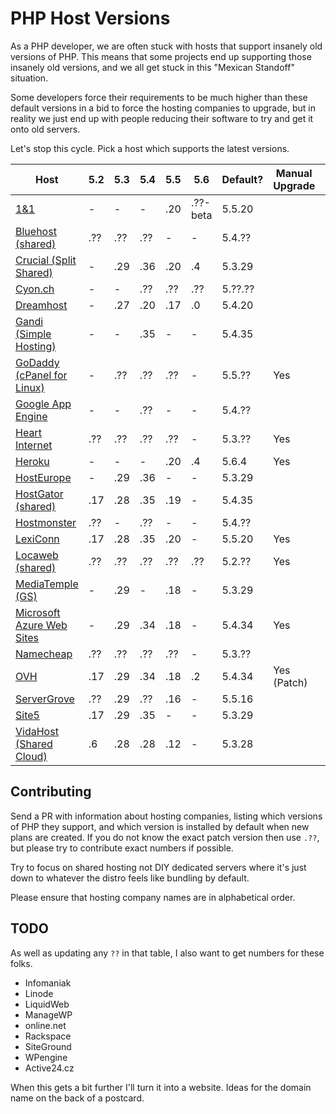 # PHP Host Versions

As a PHP developer, we are often stuck with hosts that support insanely old versions of PHP. This means that some
projects end up supporting those insanely old versions, and we all get stuck in this "Mexican Standoff" situation.

Some developers force their requirements to be much higher than these default versions in a bid to force the hosting
companies to upgrade, but in reality we just end up with people reducing their software to try and get it onto old 
servers.

Let's stop this cycle. Pick a host which supports the latest versions.

Host                         |  5.2  |  5.3  |  5.4  |  5.5  |  5.6  | Default?  | Manual Upgrade | Auto Upgrade
---------------------------- | ----- | ----- | ----- | ----- | ----- | --------- | -------------- | ------------
[1&1]                        |   -   |   -   |   -   |  .20  | .??-beta | 5.5.20 |                | 
[Bluehost (shared)]          |  .??  |  .??  |  .??  |   -   |   -   | 5.4.??    |                | 
[Crucial (Split Shared)]     |   -   |  .29  |  .36  |  .20  |  .4   | 5.3.29    |                | 
[Cyon.ch]                    |   -   |   -   |  .??  |  .??  |  .??  | 5.??.??   |                | 
[Dreamhost]                  |   -   |  .27  |  .20  |  .17  |  .0   | 5.4.20    |                | 
[Gandi (Simple Hosting)]     |   -   |   -   |  .35  |   -   |   -   | 5.4.35    |                | 
[GoDaddy (cPanel for Linux)] |   -   |  .??  |  .??  |  .??  |   -   | 5.5.??    | Yes            | 
[Google App Engine]          |   -   |   -   |  .??  |   -   |   -   | 5.4.??    |                |
[Heart Internet]             |  .??  |  .??  |  .??  |  .??  |   -   | 5.3.??    | Yes            | No
[Heroku]                     |   -   |   -   |   -   |  .20  |  .4   | 5.6.4     | Yes            | 
[HostEurope]                 |   -   |  .29  |  .36  |   -   |   -   | 5.3.29    |                | 
[HostGator (shared)]         |  .17  |  .28  |  .35  |  .19  |   -   | 5.4.35    |                | Yes
[Hostmonster]                |  .??  |   -   |  .??  |   -   |   -   | 5.4.??    |                | 
[LexiConn]                   |  .17  |  .28  |  .35  |  .20  |   -   | 5.5.20    | Yes            | Yes
[Locaweb (shared)]           |  .??  |  .??  |  .??  |  .??  |  .??  | 5.2.??    | Yes            | 
[MediaTemple (GS)]           |   -   |  .29  |   -   |  .18  |   -   | 5.3.29    |                | 
[Microsoft Azure Web Sites]  |   -   |  .29  |  .34  |  .18  |   -   | 5.4.34    | Yes            | 
[Namecheap]                  |  .??  |  .??  |  .??  |  .??  |   -   | 5.3.??    |                | 
[OVH]                        |  .17  |  .29  |  .34  |  .18  |  .2   | 5.4.34    | Yes (Patch)    | Yes (Minor)
[ServerGrove]                |  .??  |  .29  |  .??  |  .16  |   -   | 5.5.16    |                | 
[Site5]                      |  .17  |  .29  |  .35  |   -   |   -   | 5.3.29    |                | 
[VidaHost (Shared Cloud)]    |  .6   |  .28  |  .28  |  .12  |   -   | 5.3.28    |                |


[1&1]: http://www.1and1.com/web-hosting#info-list
[Bluehost (shared)]: http://www.bluehost.com/shared
[Crucial (Split Shared)]: http://www.crucialwebhost.com/hosting/split-shared/
[Cyon.ch]: http://www.cyon.ch/webhosting/#shared-2
[Dreamhost]: http://www.dreamhost.com/hosting/shared/
[Gandi (Simple Hosting)]: https://www.gandi.net/hebergement/simple?language=php&db=mysql
[GoDaddy (cPanel for Linux)]: https://www.godaddy.com/hosting/web-hosting.aspx?isc=hos1gbr21&ci=9009
[Google App Engine]: https://cloud.google.com/appengine/
[Heart Internet]: https://www.heartinternet.uk/web-hosting
[Heroku]: https://devcenter.heroku.com/articles/php-support#php-runtimes
[HostEurope]: https://www.hosteurope.de/en/
[HostGator (shared)]: http://www.hostgator.com/shared
[Hostmonster]: https://www.hostmonster.com/
[LexiConn]: http://www.lexiconn.com/
[Locaweb (shared)]: http://www.locaweb.com.br/produtos/hospedagem-de-sites/planos.html
[MediaTemple (GS)]: http://mediatemple.net/webhosting/shared/
[Microsoft Azure Web Sites]: http://azure.microsoft.com/en-us/services/websites/
[Namecheap]: https://www.namecheap.com/hosting/shared.aspx
[OVH]: https://www.ovh.ie/web-hosting/
[ServerGrove]: http://servergrove.com/sharedhosting
[Site5]: http://www.site5.com/hosting/web/#programming_languages
[VidaHost (Shared Cloud)]: https://www.vidahost.com/cloud-web-hosting

## Contributing

Send a PR with information about hosting companies, listing which versions of PHP they support, and which version
is installed by default when new plans are created. If you do not know the exact patch version then use `.??`, but please try to contribute exact numbers if possible.

Try to focus on shared hosting not DIY dedicated servers where it's just down to whatever the distro feels like bundling by default.

Please ensure that hosting company names are in alphabetical order.

## TODO 

As well as updating any `??` in that table, I also want to get numbers for these folks. 

* Infomaniak
* Linode
* LiquidWeb
* ManageWP
* online.net
* Rackspace
* SiteGround
* WPengine
* Active24.cz

When this gets a bit further I'll turn it into a website. Ideas for the domain name on the back of a postcard.

